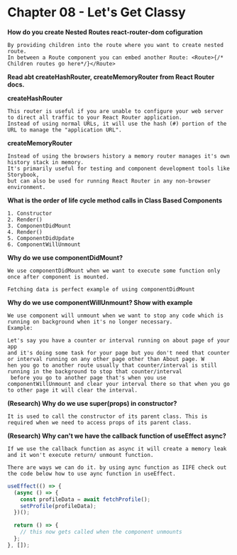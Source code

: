 # Chapter 08 - Let's Get Classy

**How do you create Nested Routes react-router-dom cofiguration**

```
By providing children into the route where you want to create nested route. 
In between a Route component you can embed another Route: <Route>{/* Children routes go here*/}</Route>
```

**Read abt createHashRouter, createMemoryRouter from React Router docs.**

**createHashRouter**
```
This router is useful if you are unable to configure your web server to direct all traffic to your React Router application. 
Instead of using normal URLs, it will use the hash (#) portion of the URL to manage the "application URL".
```
**createMemoryRouter**
```
Instead of using the browsers history a memory router manages it's own history stack in memory. 
It's primarily useful for testing and component development tools like Storybook, 
but can also be used for running React Router in any non-browser environment.
```

**What is the order of life cycle method calls in Class Based Components**
```
1. Constructor
2. Render()
3. ComponentDidMount
4. Render()
5. ComponentDidUpdate
6. ComponentWillUnmount
```
**Why do we use componentDidMount?**
```
We use componentDidMount when we want to execute some function only once after component is mounted.

Fetching data is perfect example of using componentDidMount
```
**Why do we use componentWillUnmount? Show with example**
```
We use component will unmount when we want to stop any code which is running on background when it's no longer necessary.
Example:

Let's say you have a counter or interval running on about page of your app 
and it's doing some task for your page but you don't need that counter or interval running on any other page other than About page. W
hen you go to another route usually that counter/interval is still running in the background to stop that counter/interval
 before you go to another page that's when you use componentWillUnmount and clear your interval there so that when you go to other page it will clear the interval. 
```
**(Research) Why do we use super(props) in constructor?**
```
It is used to call the constructor of its parent class. This is required when we need to access props of its parent class.
```
**(Research) Why can't we have the callback function of useEffect async?**
```
If we use the callback function as async it will create a memory leak and it won't execute return/ unmount function. 

There are ways we can do it. by using aync function as IIFE check out the code below how to use aync function in useEffect.
```

```javascript
useEffect(() => {
  (async () => {
    const profileData = await fetchProfile();
    setProfile(profileData);
  })();

  return () => {
    // this now gets called when the component unmounts
  };
}, []);
```